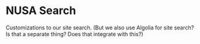 # NUSA Search

Customizations to our site search. 
(But we also use Algolia for site search? Is that a separate thing? Does that integrate with this?)
